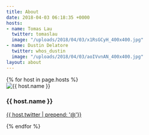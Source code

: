 ```yaml
---
title: About
date: 2018-04-03 06:18:35 +0000
hosts:
- name: Tomas Lau
  twitter: tomaslau
  image: "/uploads/2018/04/03/x1RsGCyH_400x400.jpg"
- name: Dustin Delatore
  twitter: whos_dustin
  image: "/uploads/2018/04/03/aoIVvnAN_400x400.jpg"
layout: about
---
```


<div class="about">
  {% for host in page.hosts %}

  <div class="cell">
    <img class="img-album" src="{{ host.image | relative_ur }}" alt="{{ host.name }}">
    <h3>{{ host.name }}</h3>
    <a class="badge" href="https://twitter.com/{{ host.twitter }}" title="Follow {{ host.name }} on Twitter">
      <i data-feather="twitter" aria-hidden="true"></i>
      {{ host.twitter | prepend: '@'}}
    </a>
  </div>

  {% endfor %}
</div>